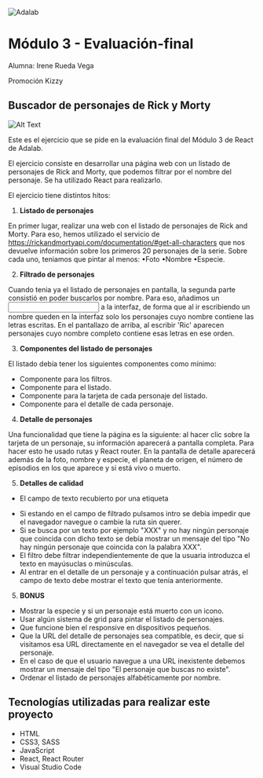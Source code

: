 ![Adalab](https://beta.adalab.es/resources/images/adalab-logo-155x61-bg-white.png)

# Módulo 3 - Evaluación-final

Alumna: Irene Rueda Vega

Promoción Kizzy

## Buscador de personajes de Rick y Morty

![Alt Text](https://media1.tenor.com/images/e7b32eb644dec3625e6b112ad0930864/tenor.gif?itemid=15652366)

Este es el ejercicio que se pide en la evaluación final del Módulo 3 de React de Adalab.

El ejercicio consiste en desarrollar una página web con un listado de personajes de Rick and Morty, que podemos filtrar por el nombre del personaje. Se ha utilizado React para realizarlo.

El ejercicio tiene distintos hitos:

1. **Listado de personajes**

En primer lugar, realizar una web con el listado de personajes de Rick and Morty. Para eso, hemos utilizado el servicio de https://rickandmortyapi.com/documentation/#get-all-characters que nos devuelve información sobre los primeros 20 personajes de la serie. Sobre cada uno, teniamos que pintar al menos: •Foto •Nombre •Especie.

2. **Filtrado de personajes**

Cuando tenia ya el listado de personajes en pantalla, la segunda parte consistió en poder buscarlos por nombre. Para eso, añadimos un <input> a la interfaz, de forma que al ir escribiendo un nombre queden en la interfaz solo los personajes cuyo nombre contiene las letras escritas. En el pantallazo de arriba, al escribir 'Ric' aparecen personajes cuyo nombre completo contiene esas letras en ese orden.

3. **Componentes del listado de personajes**

El listado debía tener los siguientes componentes como mínimo:

- Componente para los filtros.
- Componente para el listado.
- Componente para la tarjeta de cada personaje del listado.
- Componente para el detalle de cada personaje.

4. **Detalle de personajes**

Una funcionalidad que tiene la página es la siguiente: al hacer clic sobre la tarjeta de un personaje, su información aparecerá a pantalla completa. Para hacer esto he usado rutas y React router. En la pantalla de detalle aparecerá además de la foto, nombre y especie, el planeta de origen, el número de episodios en los que aparece y si está vivo o muerto.

5. **Detalles de calidad**

- El campo de texto recubierto por una etiqueta <form />
- Si estando en el campo de filtrado pulsamos intro se debía impedir que el navegador navegue o cambie la ruta sin querer.
- Si se busca por un texto por ejemplo "XXX" y no hay ningún personaje que coincida con dicho texto se debía mostrar un mensaje del tipo "No hay ningún personaje que coincida con la palabra XXX".
- El filtro debe filtrar independientemente de que la usuaria introduzca el texto en mayúsuclas o minúsculas.
- Al entrar en el detalle de un personaje y a continuación pulsar atrás, el campo de texto debe mostrar el texto que tenía anteriormente.

5. **BONUS**

- Mostrar la especie y si un personaje está muerto con un icono.
- Usar algún sistema de grid para pintar el listado de personajes.
- Que funcione bien el responsive en dispositivos pequeños.
- Que la URL del detalle de personajes sea compatible, es decir, que si visitamos esa URL directamente en el navegador se vea el detalle del personaje.
- En el caso de que el usuario navegue a una URL inexistente debemos mostrar un mensaje del tipo "El personaje que buscas no existe".
- Ordenar el listado de personajes alfabéticamente por nombre.

## Tecnologías utilizadas para realizar este proyecto

- HTML
- CSS3, SASS
- JavaScript
- React, React Router
- Visual Studio Code
